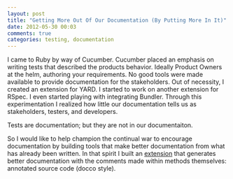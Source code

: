 ```yaml
---
layout: post
title: "Getting More Out Of Our Documentation (By Putting More In It)"
date: 2012-05-30 00:03
comments: true
categories: testing, documentation
---
```


I came to Ruby by way of Cucumber. Cucumber placed an emphasis on writing tests
that described the products behavior. Ideally Product Owners at the helm,
authoring your requirements. No good tools were made available to provide
documentation for the stakeholders. Out of necessity, I created an extension for
YARD. I started to work on another extension for RSpec. I even started playing
with integrating Bundler. Through this experimentation I realized how little our
documentation tells us as stakeholders, testers, and developers.

Tests are documentation; but they are not in our documentaiton.

So I would like to help champion the continual war to encourage documentation by
building tools that make better documentation from what has already been
written. In that spirit I built an
[extension](https://github.com/burtlo/yard-docco) that generates better
documentation with the comments made within methods themselves: annotated source
code (docco style).